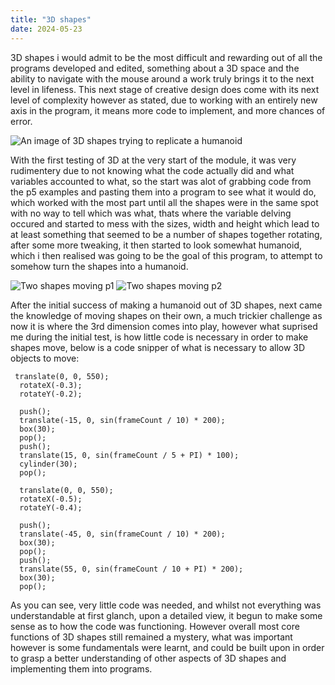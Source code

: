 ```yaml
---
title: "3D shapes"
date: 2024-05-23
---
```


3D shapes i would admit to be the most difficult and rewarding out of all the programs developed and edited, something about a 3D space and the ability to navigate with the mouse around a work truly brings it to the next level in lifeness.
This next stage of creative design does come with its next level of complexity however as stated, due to working with an entirely new axis in the program, it means more code to implement, and more chances of error.

![An image of 3D shapes trying to replicate a humanoid](/My-coding-blog/_posts/images/3d-shapes1.png)

With the first testing of 3D at the very start of the module, it was very rudimentery due to not knowing what the code actually did and what variables accounted to what, so the start was alot of grabbing code
from the p5 examples and pasting them into a program to see what it would do, which worked with the most part until all the shapes were in the same spot with no way to tell which was what, thats where the variable
delving occured and started to mess with the sizes, width and height which lead to at least something that seemed to be a number of shapes together rotating, after some more tweaking, it then started to look
somewhat humanoid, which i then realised was going to be the goal of this program, to attempt to somehow turn the shapes into a humanoid.


![Two shapes moving p1](/My-coding-blog/_posts/images/3d-shapes2.png)
![Two shapes moving p2](/My-coding-blog/_posts/images/3d-shapes3.png)

After the initial success of making a humanoid out of 3D shapes, next came the knowledge of moving shapes on their own, a much trickier challenge as now it is where the 3rd dimension comes into play,
however what suprised me during the initial test, is how little code is necessary in order to make shapes move, below is a code snipper of what is necessary to allow 3D objects to move:

```
 translate(0, 0, 550);
  rotateX(-0.3);
  rotateY(-0.2);

  push();
  translate(-15, 0, sin(frameCount / 10) * 200);
  box(30);
  pop();
  push();
  translate(15, 0, sin(frameCount / 5 + PI) * 100);
  cylinder(30);
  pop();
  
  translate(0, 0, 550);
  rotateX(-0.5);
  rotateY(-0.4);

  push();
  translate(-45, 0, sin(frameCount / 10) * 200);
  box(30);
  pop();
  push();
  translate(55, 0, sin(frameCount / 10 + PI) * 200);
  box(30);
  pop();
```

As you can see, very little code was needed, and whilst not everything was understandable at first glanch, upon a detailed view, it begun to make some sense as to how the code was functioning.
However overall most core functions of 3D shapes still remained a mystery, what was important however is some fundamentals were learnt, and could be built upon in order to grasp a better understanding
of other aspects of 3D shapes and implementing them into programs.
